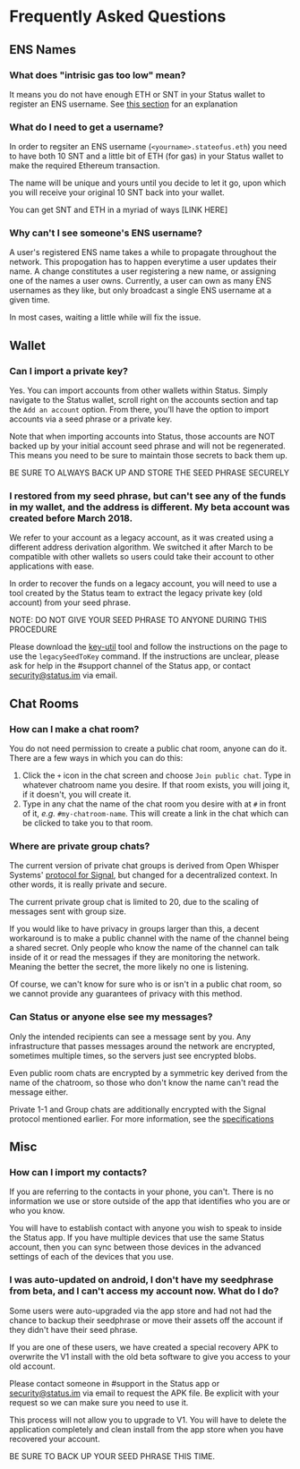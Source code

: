 # Frequently Asked Questions

## ENS Names

### What does "intrisic gas too low" mean?
It means you do not have enough ETH or SNT in your Status wallet to register an ENS username. See [this section](###what-do-i-need-to-get-a-username) for an explanation


### What do I need to get a username?
In order to regsiter an ENS username (`<yourname>.stateofus.eth`) you need to have both 10 SNT and a little bit of ETH (for gas) in your Status wallet to make the required Ethereum transaction.  

The name will be unique and yours until you decide to let it go, upon which you will receive your original 10 SNT back into your wallet. 

You can get SNT and ETH in a myriad of ways [LINK HERE]

### Why can't I see someone's ENS username?
A user's registered ENS name takes a while to propagate throughout the network. This propogation has to happen everytime a user updates their name. A change constitutes a user registering a new name, or assigning one of the names a user owns. Currently, a user can own as many ENS usernames as they like, but only broadcast a single ENS username at a given time. 

In most cases, waiting a little while will fix the issue. 

## Wallet

### Can I import a private key?
Yes. You can import accounts from other wallets within Status. Simply navigate to the Status wallet, scroll right on the accounts section and tap the `Add an account` option. From there, you'll have the option to import accounts via a seed phrase or a private key. 

Note that when importing accounts into Status, those accounts are NOT backed up by your initial account seed phrase and will not be regenerated. This means you need to be sure to maintain those secrets to back them up. 

BE SURE TO ALWAYS BACK UP AND STORE THE SEED PHRASE SECURELY

### I restored from my seed phrase, but can't see any of the funds in my wallet, and the address is different.  My beta account was created before March 2018.
We refer to your account as a legacy account, as it was created using a different address derivation algorithm.  We switched it after March to be compatible with other wallets so users could take their account to other applications with ease.

In order to recover the funds on a legacy account, you will need to use a tool created by the Status team to extract the legacy private key (old account) from your seed phrase.

NOTE: DO NOT GIVE YOUR SEED PHRASE TO ANYONE DURING THIS PROCEDURE

Please download the [key-util](https://github.com/status-im/security-utils/tree/master/key-util) tool and follow the instructions on the page to use the `legacySeedToKey` command. If the instructions are unclear, please ask for help in the #support channel of the Status app, or contact security@status.im via email. 

## Chat Rooms

### How can I make a chat room?
You do not need permission to create a public chat room, anyone can do it.  There are a few ways in which you can do this:
1. Click the `+` icon in the chat screen and choose `Join public chat`.  Type in whatever chatroom name you desire.  If that room exists, you will joing it, if it doesn't, you will create it.
2. Type in any chat the name of the chat room you desire with at `#` in front of it, _e.g._ `#my-chatroom-name`.  This will create a link in the chat which can be clicked to take you to that room.

### Where are private group chats?
The current version of private chat groups is derived from Open Whisper Systems' [protocol for Signal](https://signal.org/docs/), but changed for a decentralized context. In other words, it is really private and secure.

The current private group chat is limited to 20, due to the scaling of messages sent with group size. 

If you would like to have privacy in groups larger than this, a decent workaround is to make a public channel with the name of the channel being a shared secret. Only people who know the name of the channel can talk inside of it or read the messages if they are monitoring the network. Meaning the better the secret, the more likely no one is listening.

Of course, we can't know for sure who is or isn't in a public chat room, so we cannot provide any guarantees of privacy with this method. 

### Can Status or anyone else see my messages?
Only the intended recipients can see a message sent by you.  Any infrastructure that passes messages around the network are encrypted, sometimes multiple times, so the servers just see encrypted blobs.  

Even public room chats are encrypted by a symmetric key derived from the name of the chatroom, so those who don't know the name can't read the message either. 

Private 1-1 and Group chats are additionally encrypted with the Signal protocol mentioned earlier. For more information, see the [specifications](https://github.com/status-im/specs/blob/576a7d9b287d4c13a2f9f9d0b9b4109f80133de3/docs/stable/5-secure-transport.md)

## Misc

### How can I import my contacts?
If you are referring to the contacts in your phone, you can't. There is no information we use or store outside of the app that identifies who you are or who you know.  

You will have to establish contact with anyone you wish to speak to inside the Status app. If you have multiple devices that use the same Status account, then you can sync between those devices in the advanced settings of each of the devices that you use. 

### I was auto-updated on android, I don't have my seedphrase from beta, and I can't access my account now.  What do I do?
Some users were auto-upgraded via the app store and had not had the chance to backup their seedphrase or move their assets off the account if they didn't have their seed phrase.

If you are one of these users, we have created a special recovery APK to overwrite the V1 install with the old beta software to give you access to your old account.  

Please contact someone in #support in the Status app or security@status.im via email to request the APK file. Be explicit with your request so we can make sure you need to use it.

This process will not allow you to upgrade to V1.  You will have to delete the application completely and clean install from the app store when you have recovered your account.  

BE SURE TO BACK UP YOUR SEED PHRASE THIS TIME.
